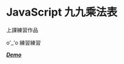 # JavaScript 九九乘法表

上課練習作品

o'_'o 練習練習

 [***Demo***](http://jimmy010679.github.io/Multiplication/example.html) 
